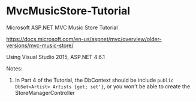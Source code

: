 # MvcMusicStore-Tutorial
Microsoft ASP.NET MVC Music Store Tutorial

https://docs.microsoft.com/en-us/aspnet/mvc/overview/older-versions/mvc-music-store/

Using Visual Studio 2015, ASP.NET 4.6.1

Notes:

1. In Part 4 of the Tutorial, the DbContext should be include `public DbSet<Artist> Artists {get; set'}`, or you won't be able to create the StoreManagerController


